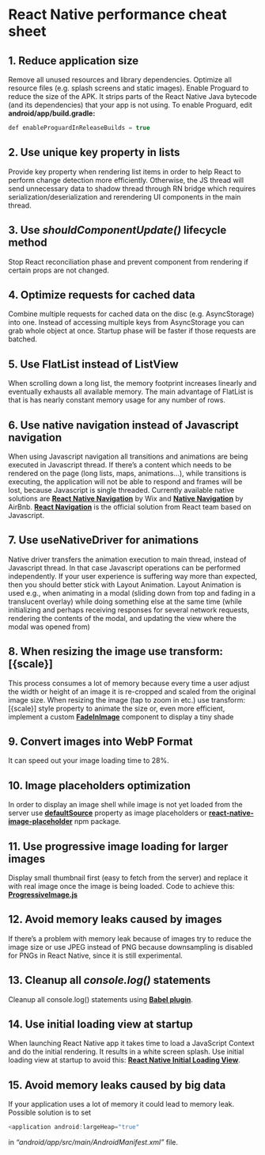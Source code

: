 # React Native performance cheat sheet

## 1. Reduce application size

Remove all unused resources and library dependencies. Optimize all resource files (e.g. splash screens and static images).
Enable Proguard to reduce the size of the APK. It strips parts of the React Native Java bytecode (and its dependencies) that your app is not using.
To enable Proguard, edit **android/app/build.gradle:**

```javascript
def enableProguardInReleaseBuilds = true
```


## 2. Use unique key property in lists
Provide key property when rendering list items in order to help React to perform change detection more efficiently. Otherwise, the JS thread will send unnecessary data to shadow thread through RN bridge which requires serialization/deserialization and rerendering UI components in the main thread.


## 3. Use _shouldComponentUpdate()_ lifecycle method
Stop React reconciliation phase and prevent component from rendering if certain props are not changed.


## 4. Optimize requests for cached data
Combine multiple requests for cached data on the disc (e.g. AsyncStorage) into one. Instead of accessing multiple keys from AsyncStorage you can grab whole object at once. Startup phase will be faster if those requests are batched.


## 5. Use FlatList instead of ListView
When scrolling down a long list, the memory footprint increases linearly and eventually exhausts all available memory. The main advantage of FlatList is that is has nearly constant memory usage for any number of rows.


## 6. Use native navigation instead of Javascript navigation
When using Javascript navigation all transitions and animations are being executed in Javascript thread. If there’s a content which needs to be rendered on the page (long lists, maps, animations...), while transitions is executing, the application will not be able to respond and frames will be lost, because Javascript is single threaded.
Currently available native solutions are **[React Native Navigation](https://github.com/wix/react-native-navigation)** by Wix and **[Native Navigation](https://github.com/airbnb/native-navigation)** by AirBnb. **[React Navigation](https://reactnavigation.org/)** is the official solution from React team based on Javascript.


## 7. Use useNativeDriver for animations
Native driver transfers the animation execution to main thread, instead of Javascript thread. In that case Javascript operations can be performed independently. If your user experience is suffering way more than expected, then you should better stick with Layout Animation. Layout Animation is used e.g., when animating in a modal (sliding down from top and fading in a translucent overlay) while doing something else at the same time (while initializing and perhaps receiving responses for several network requests, rendering the contents of the modal, and updating the view where the modal was opened from)


## 8. When resizing the image use transform: [{scale}]
This process consumes a lot of memory because every time a user adjust the width or height of an image it is re-cropped and scaled from the original image size. When resizing the image (tap to zoom in etc.) use transform: [{scale}] style property to animate the size or, even more efficient, implement a custom **[FadeInImage](https://gist.github.com/sharathprabhal/a54565ee1ce42d332f09)** component to display a tiny shade


## 9. Convert images into WebP Format
It can speed out your image loading time to 28%.


## 10. Image placeholders optimization
In order to display an image shell while image is not yet loaded from the server use **[defaultSource](https://facebook.github.io/react-native/docs/image.html#defaultsource)** property as image placeholders or **[react-native-image-placeholder](https://www.npmjs.com/package/react-native-image-placeholder)** npm package.


## 11. Use progressive image loading for larger images
Display small thumbnail first (easy to fetch from the server) and replace it with real image once the image is being loaded. Code to achieve this: **[ProgressiveImage.js](https://gist.github.com/alinz/d10a92d3dd0192a3df1197f9393de7eb)**


## 12. Avoid memory leaks caused by images
If there’s a problem with memory leak because of images try to reduce the image size or use JPEG instead of PNG because downsampling is disabled for PNGs in React Native, since it is still experimental.


## 13. Cleanup all _console.log()_ statements
Cleanup all console.log() statements using **[Babel plugin](https://babeljs.io/docs/plugins/transform-remove-console)**.


## 14. Use initial loading view at startup
When launching React Native app it takes time to load a JavaScript Context and do the initial rendering. It results in a white screen splash. Use initial loading view at startup to avoid this: **[React Native Initial Loading View](https://medium.com/rendez-voo/react-native-initial-loading-view-e58f919fa31f)**.


## 15. Avoid memory leaks caused by big data
If your application uses a lot of memory it could lead to memory leak. Possible solution is to set

```javascript
<application android:largeHeap="true" 
```

in _“android/app/src/main/AndroidManifest.xml”_ file.
